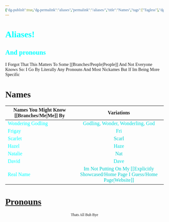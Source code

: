 ```yaml
---
{"dg-publish":true,"dg-permalink":"aliases","permalink":"/aliases/","title":"Names","tags":["Tagless"],"dgShowToc":true,"noteIcon":""}
---
```


<style id="Force_Custom_Fonts" type="text/css">@font-face{font-style:normal;font-family:"Merriweather";src:local("Merriweather")}@font-face{font-style:bolder;font-family:"Merriweather";src:local("Merriweather")}@font-face{font-style:normal;font-family:"Merriweather";src:local("Merriweather");unicode-range:U+0-FF,U+2E80-9FFF,U+F900-FAFF,U+FE30-FE4F,U+20000-2FA1F}@font-face{font-style:bolder;font-family:"Merriweather";src:local("Merriweather");unicode-range:U+0-FF,U+2E80-9FFF,U+F900-FAFF,U+FE30-FE4F,U+20000-2FA1F}@font-face{font-style:normal;font-family:"Merriweather";src:local("Merriweather");unicode-range:U+0-FF}@font-face{font-style:bolder;font-family:"Merriweather";src:local("Merriweather");unicode-range:U+0-FF}:not(pre):not(code):not(textarea):not(tt):not(kbd):not(samp):not(var){font-family:"Merriweather"!important}pre,code,textarea,tt,kbd,samp,var{font-family:monospace!important}pre *,code *,textarea *,tt *,kbd *,samp *,var *{font-family:monospace!important}</style>

# <span style="color:#00FFFF">Aliases!</span>
## <span style="color:#00FFFF">And pronouns</span>
I Forgot That This Matters To Some [[Branches/People\|People]] And Not Everyone Knows So: I Go By Literally Any Pronouns And Most Nickames But If Im Being More Specific

# Names

| Names You Might Know [[Branches/Me\|Me]] By                       |                               Variations                                |
| ---------------------------------------------------- | :---------------------------------------------------------------------: |
| <span style="color:#00FFFF">Wondering Godling</span> |   <span style="color:#00DDDD">Godling, Wonder, Wonderling, God</span>   |
| <span style="color:#00FFFF">Frigay</span>            |                 <span style="color:#00DDDD">Fri</span>                  |
| <span style="color:#00FFFF">Scarlet</span>           |                <span style="color:#00CCCC">Scarl</span>                 |
| <span style="color:#00FFFF">Hazel</span>             |                 <span style="color:#00DDDD">Haze</span>                 |
| <span style="color:#00FFFF">Natalie</span>           |                 <span style="color:#00CCCC">Nat</span>                  |
| <span style="color:#00FFFF">David</span>             |                 <span style="color:#00DDDD">Dave</span>                 |
| <span style="color:#00FFFF">Real Name</span>         | <span style="color:#00CCCC">Im Not Putting On My [[Explicitly Showcased/Home Page I Guess/Home Page\|Website]] |

# [Pronouns](https://en.pronouns.page/@WonderingGodling)










<center><sub>Thats All  Buh Bye</sub></center>
